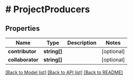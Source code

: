 # # ProjectProducers

## Properties

Name | Type | Description | Notes
------------ | ------------- | ------------- | -------------
**contributor** | **string[]** |  | [optional]
**collaborator** | **string[]** |  | [optional]

[[Back to Model list]](../../README.md#models) [[Back to API list]](../../README.md#endpoints) [[Back to README]](../../README.md)

